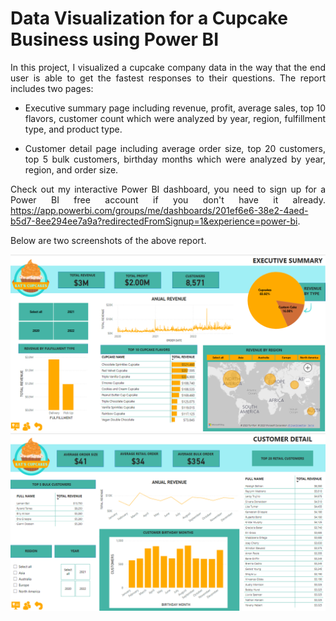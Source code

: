 # Data Visualization for a Cupcake Business using Power BI
<div align="justify">
In this project, I visualized a cupcake company data in the way that the end user is able to get the fastest responses to their questions. The report includes two pages:

* Executive summary page including revenue, profit, average sales, top 10 flavors, customer count which were analyzed by year, region, fulfillment type, and product type.

* Customer detail page including average order size, top 20 customers, top 5 bulk customers, birthday months which were analyzed by year, region, and order size.

Check out my interactive Power BI dashboard, you need to sign up for a Power BI free account if you don't have it already. https://app.powerbi.com/groups/me/dashboards/201ef6e6-38e2-4aed-b5d7-8ee294ee7a9a?redirectedFromSignup=1&experience=power-bi.

Below are two screenshots of the above report. </div>

![alt text](https://github.com/GolbargK/cupcake-business-analysis-visualization/blob/main/Capture.PNG)
![alt text](https://github.com/GolbargK/cupcake-business-analysis-visualization/blob/main/Capture2.PNG)
